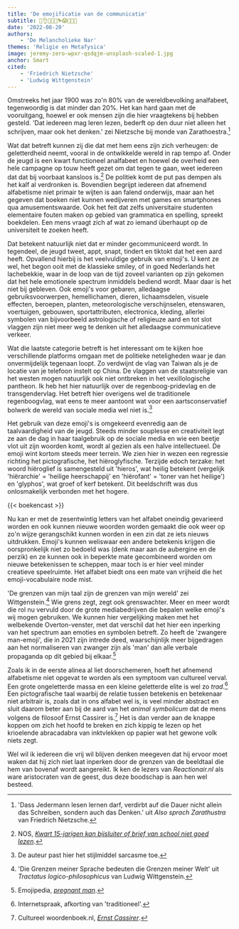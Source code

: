 ```yaml
---
title: 'De emojificatie van de communicatie'
subtitle: 💁👌🎍😍🍉⛷️😱🍻💅🤣
date: '2022-08-20'
authors:
    - 'De Melancholieke Nar'
themes: 'Religie en Metafysica'
image: jeremy-zero-wpxr-qsdqjm-unsplash-scaled-1.jpg
anchor: Smart
cited:
    - 'Friedrich Nietzsche'
    - 'Ludwig Wittgenstein'
---
```


Omstreeks het jaar 1900 was zo'n 80% van de wereldbevolking analfabeet, tegenwoordig is dat minder dan 20%. Het kan hard gaan met de vooruitgang, hoewel er ook mensen zijn die hier vraagtekens bij hebben gesteld. 'Dat iedereen mag leren lezen, bederft op den duur niet alleen het schrijven, maar ook het denken.' zei Nietzsche bij monde van Zarathoestra.[^1] 

Wat dat betreft kunnen zij die dat met hem eens zijn zich verheugen: de geletterdheid neemt, vooral in de ontwikkelde wereld in rap tempo af. Onder de jeugd is een kwart functioneel analfabeet en hoewel de overheid een hele campagne op touw heeft gezet om dat tegen te gaan, weet iedereen dat dat bij voorbaat kansloos is.[^2] De politiek komt de put pas dempen als het kalf al verdronken is. Bovendien begrijpt iedereen dat afnemend alfabetisme niet primair te wijten is aan falend onderwijs, maar aan het gegeven dat boeken niet kunnen wedijveren met games en smartphones qua amusementswaarde. Ook het feit dat zelfs universitaire studenten elementaire fouten maken op gebied van grammatica en spelling, spreekt boekdelen. Een mens vraagt zich af wat zo iemand überhaupt op de universiteit te zoeken heeft.

Dat betekent natuurlijk niet dat er minder gecommuniceerd wordt. In tegendeel, de jeugd tweet, appt, snapt, tindert en tiktokt dat het een aard heeft. Opvallend hierbij is het veelvuldige gebruik van emoji's. U kent ze wel, het begon ooit met de klassieke smiley, of in goed Nederlands het lachebekkie, waar in de loop van de tijd zoveel varianten op zijn gekomen dat het hele emotionele spectrum inmiddels bediend wordt. Maar daar is het niet bij gebleven. Ook emoji's voor gebaren, alledaagse gebruiksvoorwerpen, hemellichamen, dieren, lichaamsdelen, visuele effecten, beroepen, planten, meteorologische verschijnselen, etenswaren, voertuigen, gebouwen, sportattributen, electronica, kleding, allerlei symbolen van bijvoorbeeld astrologische of religieuze aard en tot slot vlaggen zijn niet meer weg te denken uit het alledaagse communicatieve verkeer. 

Wat die laatste categorie betreft is het interessant om te kijken hoe verschillende platforms omgaan met de politieke neteligheden waar je dan onvermijdelijk tegenaan loopt. Zo verdwijnt de vlag van Taiwan als je de locatie van je telefoon instelt op China. De vlaggen van de staatsreligie van het westen mogen natuurlijk ook niet ontbreken in het vexillologische pantheon. Ik heb het hier natuurlijk over de regenboog-pridevlag en de transgendervlag. Het betreft hier overigens wel de traditionele regenboogvlag, wat eens te meer aantoont wat voor een aartsconservatief bolwerk de wereld van sociale media wel niet is.[^3]

Het gebruik van deze emoji's is omgekeerd evenredig aan de taalvaardigheid van de jeugd. Steeds minder souplesse en creativiteit legt ze aan de dag in haar taalgebruik op de sociale media en wie een beetje vlot uit zijn woorden komt, wordt al gezien als een halve intellectueel. De emoji wint kortom steeds meer terrein. We zien hier in wezen een regressie richting het pictografische, het hiëroglyfische. Terzijde edoch terzake: het woord hiëroglief is samengesteld uit 'hieros', wat heilig betekent (vergelijk 'hiërarchie' = 'heilige heerschappij' en 'hiërofant' = 'toner van het heilige') en 'glyphos', wat groef of kerf betekent. Dit beeldschrift was dus onlosmakelijk verbonden met het hogere. 

{{< boekencast >}}

Nu kan er met de zesentwintig letters van het alfabet oneindig gevarieerd worden en ook kunnen nieuwe woorden worden gemaakt die ook weer op zo'n wijze gerangschikt kunnen worden in een zin dat ze iets nieuws uitdrukken. Emoji's kunnen weliswaar een andere betekenis krijgen die oorspronkelijk niet zo bedoeld was (denk maar aan de aubergine en de perzik) en ze kunnen ook in beperkte mate gecombineerd worden om nieuwe betekenissen te scheppen, maar toch is er hier veel minder creatieve speelruimte. Het alfabet biedt ons een mate van vrijheid die het emoji-vocabulaire node mist. 

'De grenzen van mijn taal zijn de grenzen van mijn wereld' zei Wittgenstein.[^4] Wie grens zegt, zegt ook grenswachter. Meer en meer wordt die rol nu vervuld door de grote mediabedrijven die bepalen welke emoji's wij mogen gebruiken.  We kunnen hier vergelijking maken met het welbekende Overton-venster, met dat verschil dat het hier een inperking van het spectrum aan emoties en symbolen betreft. Zo heeft de 'zwangere man-emoji', die in 2021 zijn intrede deed, waarschijnlijk meer bijgedragen aan het normaliseren van zwanger zijn als 'man' dan alle verbale propaganda op dit gebied bij elkaar.[^5]

Zoals ik in de eerste alinea al liet doorschemeren, hoeft het afnemend alfabetisme niet opgevat te worden als een symptoom van cultureel verval. Een grote ongeletterde massa en een kleine geletterde elite is wel zo *trad*.[^6] Een pictografische taal waarbij de relatie tussen betekenis en betekenaar niet arbitrair is, zoals dat in ons alfabet wel is, is veel minder abstract en sluit daarom beter aan bij de aard van het *animal symbolicum* dat de mens volgens de filosoof Ernst Cassirer is.[^7] Het is dan verder aan de knappe koppen om zich het hoofd te breken en zich kippig te lezen op het krioelende abracadabra van inktvlekken op papier wat het gewone volk niets zegt.

Wel wil ik iedereen die vrij wil blijven denken meegeven dat hij ervoor moet waken dat hij zich niet laat inperken door de grenzen van de beeldtaal die hem van bovenaf wordt aangereikt. Ik ken de lezers van *Reactionair.nl* als ware aristocraten van de geest, dus deze boodschap is aan hen wel besteed.

[^1]: 'Dass Jedermann lesen lernen darf, verdirbt auf die Dauer nicht allein das Schreiben, sondern auch das Denken.' uit *Also sprach Zarathustra* van Friedrich Nietzsche.
[^2]: NOS, *[Kwart 15-jarigen kan bijsluiter of brief van school niet goed lezen](https://nos.nl/artikel/2331386-kwart-15-jarigen-kan-bijsluiter-of-brief-van-school-niet-goed-lezen)*.
[^3]: De auteur past hier het stijlmiddel sarcasme toe.
[^4]: 'Die Grenzen meiner Sprache bedeuten die Grenzen meiner Welt' uit *Tractatus logico-philosophicus* van Ludwig Wittgenstein.
[^5]: Emojipedia, *[pregnant man](https://emojipedia.org/pregnant-man/)*.
[^6]: Internetspraak, afkorting van 'traditioneel'.
[^7]: Cultureel woordenboek.nl, *[Ernst Cassirer](https://www.cultureelwoordenboek.nl/filosofie/ernst-cassirer/)*.
